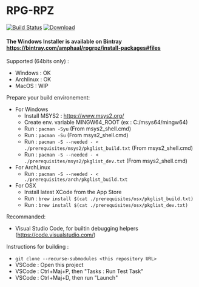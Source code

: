 # RPG-RPZ
[![Build Status](http://zonme.to2x.ovh:8090/buildStatus/icon?job=rpgrpz%2Fmaster)](http://zonme.to2x.ovh:8090/job/rpgrpz/job/master/)
[![Download](https://api.bintray.com/packages/amphaal/rpgrpz/install-packages/images/download.svg) ](https://dl.bintray.com/amphaal/rpgrpz/RPGRPZ-latest-win64.exe)

#### The Windows Installer is available on Bintray https://bintray.com/amphaal/rpgrpz/install-packages#files

Supported (64bits only) :
- Windows : OK
- Archlinux : OK
- MacOS : WIP

Prepare your build environement:
- For Windows
    - Install MSYS2 : https://www.msys2.org/
    - Create env. variable MINGW64_ROOT (ex : C:/msys64/mingw64)
    - Run : `pacman -Syu` (From msys2_shell.cmd)
    - Run : `pacman -Su` (From msys2_shell.cmd)
    - Run : `pacman -S --needed - < ./prerequisites/msys2/pkglist_build.txt` (From msys2_shell.cmd)
    - Run : `pacman -S --needed - < ./prerequisites/msys2/pkglist_dev.txt` (From msys2_shell.cmd)
- For ArchLinux
    - Run : `pacman -S --needed - < ./prerequisites/arch/pkglist_build.txt`
- For OSX
    - Install latest XCode from the App Store
    - Run : `brew install $(cat ./prerequisites/osx/pkglist_build.txt)`
    - Run : `brew install $(cat ./prerequisites/osx/pkglist_dev.txt)`

Recommanded:
- Visual Studio Code, for builtin debugging helpers (https://code.visualstudio.com/)

Instructions for building :
- `git clone --recurse-submodules <this repository URL>`
- VSCode : Open this project
- VSCode : Ctrl+Maj+P, then "Tasks : Run Test Task"
- VSCode : Ctrl+Maj+D, then run "Launch"
